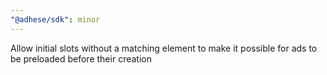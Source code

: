 ```yaml
---
"@adhese/sdk": minor
---
```


Allow initial slots without a matching element to make it possible for ads to be preloaded before their creation
